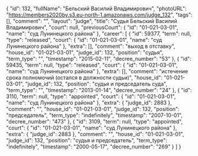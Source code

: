 {
    "id": 132,
    "fullName": "Бельский Василий Владимирович",
    "photoURL": "https://members2020by.s3.eu-north-1.amazonaws.com/judge_132",
    "tags": [],
    "comment": "",
    "layout": "judge",
    "title": "Судья Бельский Василий Владимирович",
    "court": null,
    "previousCourt": {
        "id": "01-021-03-01",
        "name": "суд Лунинецкого района"
    },
    "career": [
        {
            "id": 59377,
            "term": null,
            "type": "released",
            "court": {
                "id": "01-021-03-01",
                "name": "суд Лунинецкого района"
            },
            "extra": [],
            "comment": "выход в отставку",
            "house_id": "01-021-03-01",
            "judge_id": 132,
            "position": "судья",
            "term_type": "",
            "timestamp": "2015-02-11",
            "decree_number": "53"
        },
        {
            "id": 59435,
            "term": null,
            "type": "released",
            "court": {
                "id": "01-021-03-01",
                "name": "суд Лунинецкого района"
            },
            "extra": [],
            "comment": "истечение срока полномочий (остался в должности судьи)",
            "house_id": "01-021-03-01",
            "judge_id": 132,
            "position": "судья и председатель суда",
            "term_type": "",
            "timestamp": "2013-01-14",
            "decree_number": "24"
        },
        {
            "id": 3110,
            "term": null,
            "type": "appointed",
            "court": {
                "id": "01-021-03-01",
                "name": "суд Лунинецкого района"
            },
            "extra": {
                "judge_id": 2883
            },
            "comment": "",
            "house_id": "01-021-03-01",
            "judge_id": 132,
            "position": "председатель",
            "term_type": "indefinitely",
            "timestamp": "2007-10-01",
            "decree_number": "473"
        },
        {
            "id": 3109,
            "term": null,
            "type": "appointed",
            "court": {
                "id": "01-021-03-01",
                "name": "суд Лунинецкого района"
            },
            "extra": {
                "judge_id": 2883
            },
            "comment": "",
            "house_id": "01-021-03-01",
            "judge_id": 132,
            "position": "судья и председатель",
            "term_type": "indefinitely",
            "timestamp": "2000-05-17",
            "decree_number": "269"
        }
    ]
}